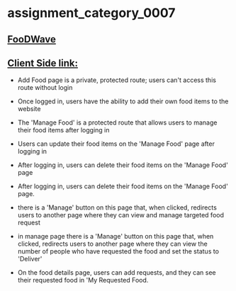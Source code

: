 # assignment_category_0007

## [FooDWave](https://imaginative-ganache-4b307c.netlify.app/)

## [Client Side link:](https://imaginative-ganache-4b307c.netlify.app/)

- Add Food page is a private, protected route; users can't access this route without login
- Once logged in, users have the ability to add their own food items to the website
- The 'Manage Food' is a protected route that allows users to manage their food items after logging in
- Users can update their food items on the 'Manage Food' page after logging in
- After logging in, users can delete their food items on the 'Manage Food' page
- After logging in, users can delete their food items on the 'Manage Food' page. 
- there is a 'Manage' button on this page that, when clicked, redirects users to another page where they can view and manage targeted food request

- in manage page there is a 'Manage' button on this page that, when clicked, redirects users to another page where they can view the number of people who have requested the food and set the status to 'Deliver'
- On the food details page, users can add requests, and they can see their requested food in 'My Requested Food.